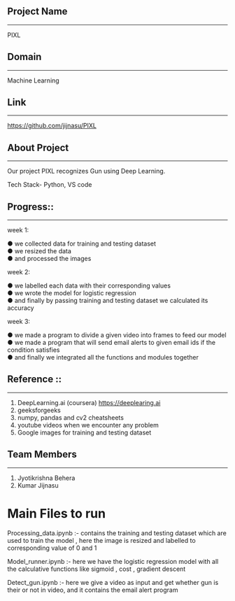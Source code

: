 ## Project Name
--------
PIXL

## Domain
---------
Machine Learning
## Link
---------
https://github.com/jijnasu/PIXL

## About Project
--------------------
Our project PIXL recognizes Gun using Deep Learning.

Tech Stack- Python, VS code

## Progress::
-----------------------
week 1:

● we collected data for training and testing dataset\
● we resized the data\
● and processed the images

week 2:

● we labelled each data with their corresponding values\
● we wrote the model for logistic regression\
● and finally by passing training and testing dataset we calculated its accuracy

week 3:

● we made a program to divide a given video into frames to feed our model\
● we made a program that will send email alerts to given email ids if the condition satisfies\
● and finally we integrated all the functions and modules together

## Reference ::
------------
1. DeepLearning.ai (coursera) https://deeplearing.ai
2. geeksforgeeks
3. numpy, pandas and cv2 cheatsheets
4. youtube videos when we encounter any problem 
5. Google images for training and testing dataset

## Team Members
----------------------------
 1. Jyotikrishna Behera
 2. Kumar Jijnasu



# Main Files to run

Processing_data.ipynb :- contains the training and testing dataset which are used to train the model , here the image is resized and labelled to corresponding value of 0 and 1

Model_runner.ipynb :- here we have the logistic regression model with all the calculative functions like sigmoid , cost , gradient descent 

Detect_gun.ipynb :- here we give a video as input and get whether gun is their or not in video, and it contains the email alert program